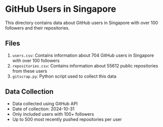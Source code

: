 # GitHub Users in Singapore

This directory contains data about GitHub users in Singapore with over 100 followers and their repositories.

## Files

1. `users.csv`: Contains information about 704 GitHub users in Singapore with over 100 followers
2. `repositories.csv`: Contains information about 55612 public repositories from these users
3. `gitscrap.py`: Python script used to collect this data

## Data Collection

- Data collected using GitHub API
- Date of collection: 2024-10-31
- Only included users with 100+ followers
- Up to 500 most recently pushed repositories per user
